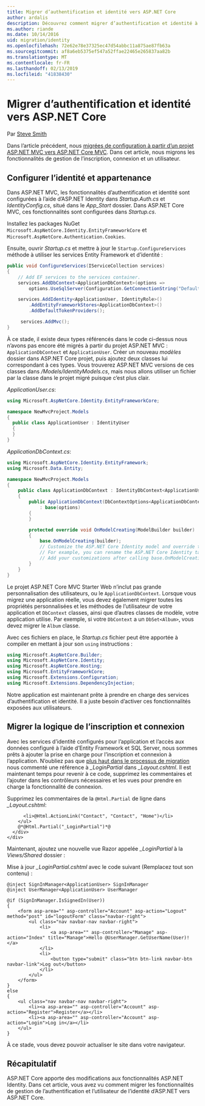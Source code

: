 ```yaml
---
title: Migrer d’authentification et identité vers ASP.NET Core
author: ardalis
description: Découvrez comment migrer d’authentification et identité à partir d’un projet ASP.NET MVC à un projet ASP.NET Core MVC.
ms.author: riande
ms.date: 10/14/2016
uid: migration/identity
ms.openlocfilehash: 72e62e78e37325ec47d54abbc11a875ae87fb63a
ms.sourcegitcommit: af8a6eb5375ef547a52ffae22465e265837aa82b
ms.translationtype: MT
ms.contentlocale: fr-FR
ms.lasthandoff: 02/13/2019
ms.locfileid: "41838430"
---
```

# <a name="migrate-authentication-and-identity-to-aspnet-core"></a>Migrer d’authentification et identité vers ASP.NET Core

Par [Steve Smith](https://ardalis.com/)

Dans l’article précédent, nous [migrées de configuration à partir d’un projet ASP.NET MVC vers ASP.NET Core MVC](xref:migration/configuration). Dans cet article, nous migrons les fonctionnalités de gestion de l’inscription, connexion et un utilisateur.

## <a name="configure-identity-and-membership"></a>Configurer l’identité et appartenance

Dans ASP.NET MVC, les fonctionnalités d’authentification et identité sont configurées à l’aide d’ASP.NET Identity dans *Startup.Auth.cs* et *IdentityConfig.cs*, situé dans le *App_Start* dossier. Dans ASP.NET Core MVC, ces fonctionnalités sont configurées dans *Startup.cs*.

Installez les packages NuGet `Microsoft.AspNetCore.Identity.EntityFrameworkCore` et `Microsoft.AspNetCore.Authentication.Cookies`.

Ensuite, ouvrir *Startup.cs* et mettre à jour le `Startup.ConfigureServices` méthode à utiliser les services Entity Framework et d’identité :

```csharp
public void ConfigureServices(IServiceCollection services)
{
    // Add EF services to the services container.
    services.AddDbContext<ApplicationDbContext>(options =>
        options.UseSqlServer(Configuration.GetConnectionString("DefaultConnection")));

    services.AddIdentity<ApplicationUser, IdentityRole>()
        .AddEntityFrameworkStores<ApplicationDbContext>()
        .AddDefaultTokenProviders();

     services.AddMvc();
}
```

À ce stade, il existe deux types référencés dans le code ci-dessus nous n’avons pas encore été migrés à partir du projet ASP.NET MVC : `ApplicationDbContext` et `ApplicationUser`. Créer un nouveau *modèles* dossier dans ASP.NET Core projet, puis ajoutez deux classes lui correspondant à ces types. Vous trouverez ASP.NET MVC versions de ces classes dans */Models/IdentityModels.cs*, mais nous allons utiliser un fichier par la classe dans le projet migré puisque c’est plus clair.

*ApplicationUser.cs*:

```csharp
using Microsoft.AspNetCore.Identity.EntityFrameworkCore;

namespace NewMvcProject.Models
{
  public class ApplicationUser : IdentityUser
  {
  }
}
```

*ApplicationDbContext.cs*:

```csharp
using Microsoft.AspNetCore.Identity.EntityFramework;
using Microsoft.Data.Entity;

namespace NewMvcProject.Models
{
    public class ApplicationDbContext : IdentityDbContext<ApplicationUser>
    {
        public ApplicationDbContext(DbContextOptions<ApplicationDbContext> options)
            : base(options)
        {
        }

        protected override void OnModelCreating(ModelBuilder builder)
        {
            base.OnModelCreating(builder);
            // Customize the ASP.NET Core Identity model and override the defaults if needed.
            // For example, you can rename the ASP.NET Core Identity table names and more.
            // Add your customizations after calling base.OnModelCreating(builder);
        }
    }
}
```

Le projet ASP.NET Core MVC Starter Web n’inclut pas grande personnalisation des utilisateurs, ou le `ApplicationDbContext`. Lorsque vous migrez une application réelle, vous devez également migrer toutes les propriétés personnalisées et les méthodes de l’utilisateur de votre application et `DbContext` classes, ainsi que d’autres classes de modèle, votre application utilise. Par exemple, si votre `DbContext` a un `DbSet<Album>`, vous devez migrer le `Album` classe.

Avec ces fichiers en place, le *Startup.cs* fichier peut être apportée à compiler en mettant à jour son `using` instructions :

```csharp
using Microsoft.AspNetCore.Builder;
using Microsoft.AspNetCore.Identity;
using Microsoft.AspNetCore.Hosting;
using Microsoft.EntityFrameworkCore;
using Microsoft.Extensions.Configuration;
using Microsoft.Extensions.DependencyInjection;
```

Notre application est maintenant prête à prendre en charge des services d’authentification et identité. Il a juste besoin d’activer ces fonctionnalités exposées aux utilisateurs.

## <a name="migrate-registration-and-login-logic"></a>Migrer la logique de l’inscription et connexion

Avec les services d’identité configurés pour l’application et l’accès aux données configuré à l’aide d’Entity Framework et SQL Server, nous sommes prêts à ajouter la prise en charge pour l’inscription et connexion à l’application. N’oubliez pas que [plus haut dans le processus de migration](xref:migration/mvc#migrate-the-layout-file) nous commenté une référence à *_LoginPartial* dans *_Layout.cshtml*. Il est maintenant temps pour revenir à ce code, supprimez les commentaires et l’ajouter dans les contrôleurs nécessaires et les vues pour prendre en charge la fonctionnalité de connexion.

Supprimez les commentaires de la `@Html.Partial` de ligne dans *_Layout.cshtml*:

```cshtml
      <li>@Html.ActionLink("Contact", "Contact", "Home")</li>
    </ul>
    @*@Html.Partial("_LoginPartial")*@
  </div>
</div>
```

Maintenant, ajoutez une nouvelle vue Razor appelée *_LoginPartial* à la *Views/Shared* dossier :

Mise à jour *_LoginPartial.cshtml* avec le code suivant (Remplacez tout son contenu) :

```cshtml
@inject SignInManager<ApplicationUser> SignInManager
@inject UserManager<ApplicationUser> UserManager

@if (SignInManager.IsSignedIn(User))
{
    <form asp-area="" asp-controller="Account" asp-action="Logout" method="post" id="logoutForm" class="navbar-right">
        <ul class="nav navbar-nav navbar-right">
            <li>
                <a asp-area="" asp-controller="Manage" asp-action="Index" title="Manage">Hello @UserManager.GetUserName(User)!</a>
            </li>
            <li>
                <button type="submit" class="btn btn-link navbar-btn navbar-link">Log out</button>
            </li>
        </ul>
    </form>
}
else
{
    <ul class="nav navbar-nav navbar-right">
        <li><a asp-area="" asp-controller="Account" asp-action="Register">Register</a></li>
        <li><a asp-area="" asp-controller="Account" asp-action="Login">Log in</a></li>
    </ul>
}
```

À ce stade, vous devez pouvoir actualiser le site dans votre navigateur.

## <a name="summary"></a>Récapitulatif

ASP.NET Core apporte des modifications aux fonctionnalités ASP.NET Identity. Dans cet article, vous avez vu comment migrer les fonctionnalités de gestion de l’authentification et l’utilisateur de l’identité d’ASP.NET vers ASP.NET Core.
